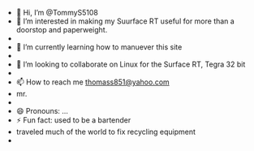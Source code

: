 - 👋 Hi, I’m @TommyS5108
- 👀 I’m interested in making my Suurface RT useful for more than a doorstop and paperweight.
- 
- 🌱 I’m currently learning  how to manuever this site
- 
- 💞️ I’m looking to collaborate on Linux for the Surface RT, Tegra 32 bit
- 
- 📫 How to reach me thomass851@yahoo.com
- mr.
- 
- 😄 Pronouns: ...
- ⚡ Fun fact: used to be a bartender
- traveled much of the world to fix recycling equipment
- 

<!---
TommyS5108/TommyS5108 is a ✨ special ✨ repository because its `README.md` (this file) appears on your GitHub profile.
You can click the Preview link to take a look at your changes.
--->
